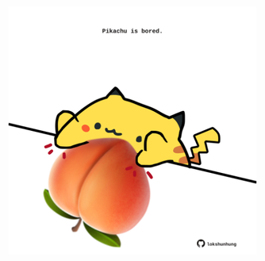<!-- built at 16/06/2021, 02:29:23 UTC -->
<p align="center">
  <img width="500" height="500" src="./ReadmeImage.svg">
</p>
